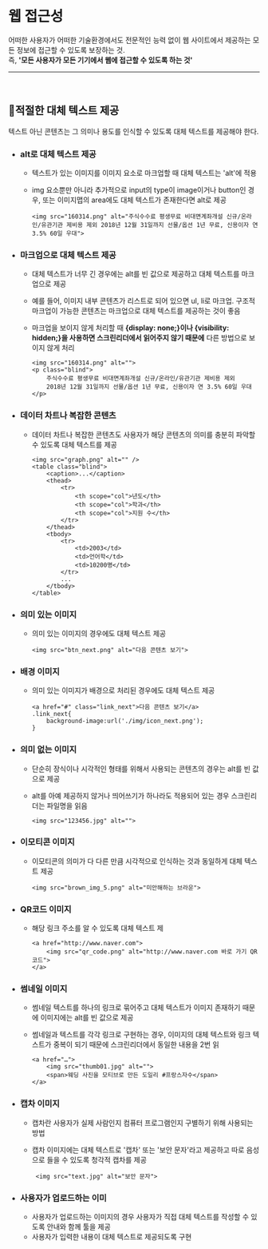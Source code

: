 # 웹 접근성
어떠한 사용자가 어떠한 기술환경에서도 전문적인 능력 없이 웹 사이트에서 제공하는 모든 정보에 접근할 수 있도록 보장하는 것.<br>
즉, **'모든 사용자가 모든 기기에서 웹에 접근할 수 있도록 하는 것'**

---

<br>

## 📍적절한 대체 텍스트 제공
텍스트 아닌 콘텐츠는 그 의미나 용도를 인식할 수 있도록 대체 텍스트를 제공해야 한다.

* ### alt로 대체 텍스트 제공
  - 텍스트가 있는 이미지를 이미지 요소로 마크업할 때 대체 텍스트는 'alt'에 적용
  - img 요소뿐만 아니라 추가적으로 input의 type이 image이거나 button인 경우, 또는 이미지맵의 area에도 대체 텍스트가 존재한다면 alt로 제공
    
        <img src="160314.png" alt="주식수수료 평생무료 비대면계좌개설 신규/온라인/유관기관 제비용 제외 2018년 12월 31일까지 선물/옵션 1년 무료, 신용이자 연 3.5% 60일 우대">
        
* ### 마크업으로 대체 텍스트 제공
  - 대체 텍스트가 너무 긴 경우에는 alt를 빈 값으로 제공하고 대체 텍스트를 마크업으로 제공
  - 예를 들어, 이미지 내부 콘텐츠가 리스트로 되어 있으면 ul, li로 마크업. 구조적 마크업이 가능한 콘텐츠는 마크업으로 대체 텍스트를 제공하는 것이 좋음
  - 마크업을 보이지 않게 처리할 때 **{display: none;}이나 {visibility: hidden;}을 사용하면 스크린리더에서 읽어주지 않기 때문에** 다른 방법으로 보이지 않게 처리
      
        <img src="160314.png" alt="">
        <p class="blind">
            주식수수료 평생무료 비대면계좌개설 신규/온라인/유관기관 제비용 제외  
            2018년 12월 31일까지 선물/옵션 1년 무료, 신용이자 연 3.5% 60일 우대
        </p> 
        
* ### 데이터 차트나 복잡한 콘텐츠
  - 데이터 차트나 복잡한 콘텐츠도 사용자가 해당 콘텐츠의 의미를 충분히 파악할 수 있도록 대체 텍스트를 제공

        <img src="graph.png" alt="" />
        <table class="blind">
            <caption>...</caption>
            <thead>
	            <tr>
	                <th scope="col">년도</th>
	                <th scope="col">학과</th>
	                <th scope="col">지원 수</th>
	            </tr>
            </thead>
            <tbody>
                <tr>
                    <td>2003</td>
                    <td>언어학</td>
                    <td>10200명</td>
                </tr>
                ...
            </tbody>
        </table>

* ### 의미 있는 이미지
  - 의미 있는 이미지의 경우에도 대체 텍스트 제공
        
        <img src="btn_next.png" alt="다음 콘텐츠 보기">
	
* ### 배경 이미지
  - 의미 있는 이미지가 배경으로 처리된 경우에도 대체 텍스트 제공
        
        <a href="#" class="link_next">다음 콘텐츠 보기</a>
        .link_next{
            background-image:url('./img/icon_next.png');
        }
	
* ### 의미 없는 이미지
  - 단순히 장식이나 시각적인 형태를 위해서 사용되는 콘텐츠의 경우는 alt를 빈 값으로 제공
  - alt를 아예 제공하지 않거나 띄어쓰기가 하나라도 적용되어 있는 경우 스크린리더는 파일명을 읽음

        <img src="123456.jpg" alt="">
	
* ### 이모티콘 이미지
  - 이모티콘의 의미가 다 다른 만큼 시각적으로 인식하는 것과 동일하게 대체 텍스트 제공

        <img src="brown_img_5.png" alt="미안해하는 브라운">
	
* ### QR코드 이미지
  - 해당 링크 주소를 알 수 있도록 대체 텍스트 제

        <a href="http://www.naver.com">
            <img src="qr_code.png" alt="http://www.naver.com 바로 가기 QR코드">
        </a>
	
* ### 썸네일 이미지
  - 썸네일 텍스트를 하나의 링크로 묶어주고 대체 텍스트가 이미지 존재하기 때문에 이미지에는 alt를 빈 값으로 제공
  - 썸네일과 텍스트를 각각 링크로 구현하는 경우, 이미지의 대체 텍스트와 링크 텍스트가 중복이 되기 때문에 스크린리더에서 동일한 내용을 2번 읽

        <a href="…">
            <img src="thumb01.jpg" alt="">
            <span>웨딩 사진을 모티브로 만든 도일리 #프랑스자수</span>
        </a> 
	
* ### 캡차 이미지
  - 캡차란 사용자가 실제 사람인지 컴퓨터 프로그램인지 구별하기 위해 사용되는 방법
  - 캡차 이미지에는 대체 텍스트로 '캡차' 또는 '보안 문자'라고 제공하고 따로 음성으로 들을 수 있도록 청각적 캡차를 제공

         <img src="text.jpg" alt="보안 문자">
	 
* ### 사용자가 업로드하는 이미
  - 사용자가 업로드하는 이미지의 경우 사용자가 직접 대체 텍스트를 작성할 수 있도록 안내와 함께 툴을 제공
  - 사용자가 입력한 내용이 대체 텍스트로 제공되도록 구현
